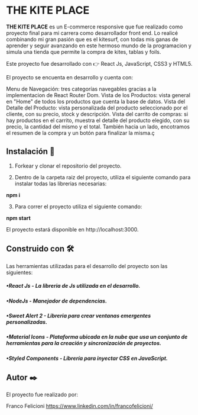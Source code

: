 <h1> THE KITE PLACE </h1>

<b>THE KITE PLACE</b> es un E-commerce responsive que fue realizado como proyecto final para mi carrera como desarrollador front end. Lo realicé combinando mi gran pasión que es el kitesurf, con todas mis ganas de aprender y seguir avanzando en este hermoso mundo de la programacion y simula una tienda que permite la compra de kites, tablas y foils. 

Este proyecto fue desarrollado con 👉 React Js, JavaScript, CSS3 y HTML5.

El proyecto se encuenta en desarrollo y cuenta con:

Menu de Navegación: tres categorías navegables gracias a la implementacion de React Router Dom.
Vista de los Productos: vista general en "Home" de todos los productos que cuenta la base de datos.
Vista del Detalle del Producto: vista personalizada del producto seleccionado por el cliente, con su precio, stock y descripción.
Vista del carrito de compras: si hay productos en el carrito, muestra el detalle del producto elegido, con su precio, la cantidad del mismo y el total. También hacia un lado, encotramos el resumen de la compra y un botón para finalizar la misma.ç

<h2>Instalación 🔧 </h2>

1. Forkear y clonar el repositorio del proyecto.

2. Dentro de la carpeta raiz del proyecto, utiliza el siguiente comando para instalar todas las librerias necesarias:

<b>npm i</b>

3. Para correr el proyecto utiliza el siguiente comando:

<b>npm start</b>

El proyecto estará disponible en http://localhost:3000.

<h2>Construido con 🛠️</h2>
Las herramientas utilizadas para el desarrollo del proyecto son las siguientes:

<h5>•React Js - La libreria de Js utilizada en el desarrollo. </h3>
<h5>•NodeJs - Manejador de dependencias. </h3>
<h5>•Sweet Alert 2 - Libreria para crear ventanas emergentes personalizadas. </h3>
<h5>•Material Icons - Plataforma ubicada en la nube que usa un conjunto de herramientas para la creación y sincronización de proyectos. </h3>
<h5>•Styled Components - Librería para inyectar CSS en JavaScript. </h3>

<h2>Autor ✒️ </h2>
El proyecto fue realizado por:

Franco Felicioni
https://www.linkedin.com/in/francofelicioni/
